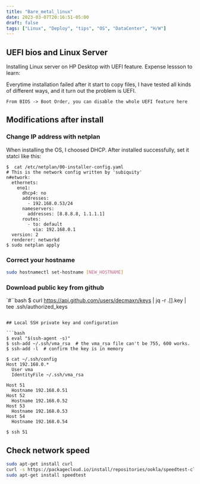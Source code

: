 ```yaml
---
title: "Bare_metal_linux"
date: 2023-03-07T20:16:51-05:00
draft: false
tags: ["Linux", "Deploy", "tips", "OS", "DataCenter", "H/W"]
---
```


## UEFI bios and Linux Server

Installing Linux server on HP Desktop with UEFI feature. Expense lessson to learn:

Everytime installation failed after it start to copy files, I have tested all kinds of different ways, and it turn out the problem is UEFI. 

```
From BIOS -> Boot Order, you can disable the whole UEFI feature here
```
## Modifications after install
### Change IP address with netplan
When installing the OS, I choosed DHCP. After installed successfully, set it statci like this:
```
$  cat /etc/netplan/00-installer-config.yaml
# This is the network config written by 'subiquity'
n#etwork:
  ethernets:
    eno1:
      dhcp4: no
      addresses:
        - 192.168.0.53/24
      nameservers:
        addresses: [8.8.8.8, 1.1.1.1]
      routes:
        - to: default
          via: 192.168.0.1
  version: 2
  renderer: networkd
$ sudo netplan apply
```
### Correct your hostname
```bash
sudo hostnamectl set-hostname [NEW_HOSTNAME]
```

### Download public key from github 
`#``bash
$ curl https://api.github.com/users/decmaxn/keys  | jq -r .[].key | tee .ssh/authorized_keys
```

## Local SSH private key and configuration

```bash
$ eval "$(ssh-agent -s)"
$ ssh-add ~/.ssh/vma_rsa  # the vma_rsa file can't be 755, 600 works.
$ ssh-add -l  # confirm the key is in memory

$ cat ~/.ssh/config
Host 192.168.0.*
  User vma
  IdentityFile ~/.ssh/vma_rsa

Host 51
  Hostname 192.168.0.51
Host 52
  Hostname 192.168.0.52
Host 53
  Hostname 192.168.0.53
Host 54
  Hostname 192.168.0.54

$ ssh 51
```

## Check network speed

```bash
sudo apt-get install curl
curl -s https://packagecloud.io/install/repositories/ookla/speedtest-cli/script.deb.sh | sudo bash
sudo apt-get install speedtest
```
